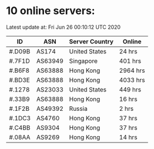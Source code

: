 # 10 online servers:

Latest update at: Fri Jun 26 00:10:12 UTC 2020

| ID | ASN | Server Country | Online |
| -- | --- | -------------- | ------ |
| #.D09B | AS174 | United States | 24 hrs |
| #.7F1D | AS63949 | Singapore | 401 hrs |
| #.B6F8 | AS63888 | Hong Kong | 2964 hrs |
| #.BD3E | AS63888 | Hong Kong | 4033 hrs |
| #.1278 | AS23033 | United States | 449 hrs |
| #.33B9 | AS63888 | Hong Kong | 16 hrs |
| #.1F2B | AS49392 | Russia | 2 hrs |
| #.1DC3 | AS4760 | Hong Kong | 37 hrs |
| #.C4BB | AS9304 | Hong Kong | 37 hrs |
| #.08AA | AS9269 | Hong Kong | 14 hrs |

